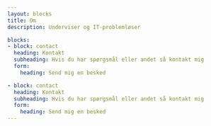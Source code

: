 ```yaml
---
layout: blocks
title: Om
description: Underviser og IT-problemløser

blocks:
- block: contact
  heading: Kontakt
  subheading: Hvis du har spørgsmål eller andet så kontakt mig
  form:
    heading: Send mig en besked

- block: contact
  heading: Kontakt
  subheading: Hvis du har spørgsmål eller andet så kontakt mig
  form:
    heading: Send mig en besked
---
```

